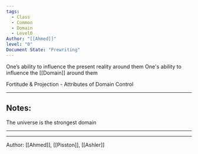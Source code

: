 ```yaml
---
tags:
  - Class
  - Common
  - Domain
  - Level0
Author: "[[Ahmed]]"
level: "0"
Document State: "Prewriting"
---
```

One’s ability to influence the present reality around them
One's ability to influence the [[Domain]] around them


Fortitude & Projection - Attributes of Domain Control
- - -
## Notes:
The universe is the strongest domain
- - - 

- - -
Author: [[Ahmed]], [[Pisston]], [[Ashler]]
